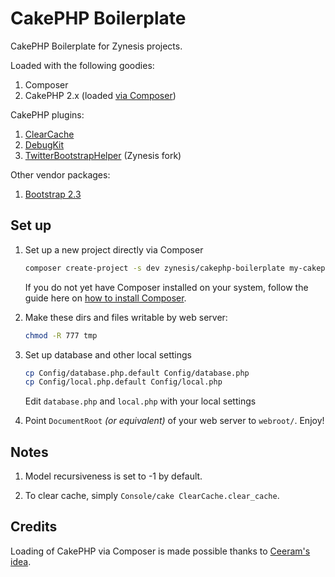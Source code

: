 CakePHP Boilerplate
========

CakePHP Boilerplate for Zynesis projects.

Loaded with the following goodies:

1. Composer
1. CakePHP 2.x (loaded [via Composer](http://ceeram.github.io/blog/2013/06/18/adding-cakephp-as-composer-package/))

CakePHP plugins:

1. [ClearCache](https://github.com/ceeram/clear_cache)
1. [DebugKit](https://github.com/cakephp/debug_kit)
1. [TwitterBootstrapHelper](https://github.com/zynesis/twitter-bootstrap-helper) (Zynesis fork)

Other vendor packages:

1. [Bootstrap 2.3](https://github.com/twbs/bootstrap)

Set up
--------
1. Set up a new project directly via Composer

   ```bash
   composer create-project -s dev zynesis/cakephp-boilerplate my-cakephp-project
   ```

   If you do not yet have Composer installed on your system, follow the guide here on [how to install Composer](http://getcomposer.org/doc/00-intro.md#globally).

1. Make these dirs and files writable by web server:

   ```bash
   chmod -R 777 tmp
   ```

1. Set up database and other local settings

   ```bash
   cp Config/database.php.default Config/database.php
   cp Config/local.php.default Config/local.php
   ```

   Edit `database.php` and `local.php` with your local settings

1. Point `DocumentRoot` _(or equivalent)_ of your web server to `webroot/`. Enjoy!


Notes
----
1. Model recursiveness is set to -1 by default.

1. To clear cache, simply `Console/cake ClearCache.clear_cache`.

Credits
----
Loading of CakePHP via Composer is made possible thanks to [Ceeram's idea](http://ceeram.github.io/blog/2013/06/18/adding-cakephp-as-composer-package/).
